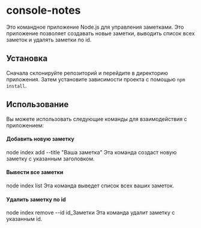 # console-notes

Это командное приложение Node.js для управления заметками. Это приложение позволяет создавать новые заметки, выводить список всех заметок и удалять заметки по id.

## Установка

Сначала склонируйте репозиторий и перейдите в директорию приложения. Затем установите зависимости проекта с помощью `npm install`.

## Использование

Вы можете использовать следующие команды для взаимодействия с приложением:

#### Добавить новую заметку
node index add --title "Ваша заметка"
Эта команда создаст новую заметку с указанным заголовком.

#### Вывести все заметки
node index list
Эта команда выведет список всех ваших заметок.

#### Удалить заметку по id
node index remove --id id_Заметки
Эта команда удалит заметку с указанным id.
